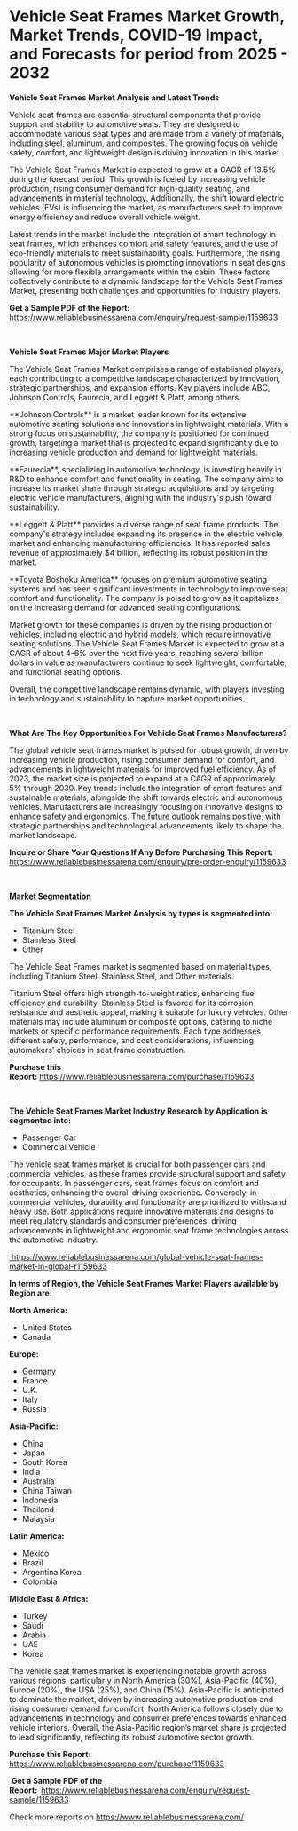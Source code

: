 <p><h1>Vehicle Seat Frames Market Growth, Market Trends, COVID-19 Impact, and Forecasts for period from 2025 - 2032</h1></p><p><strong>Vehicle Seat Frames Market Analysis and Latest Trends</strong></p>
<p><p>Vehicle seat frames are essential structural components that provide support and stability to automotive seats. They are designed to accommodate various seat types and are made from a variety of materials, including steel, aluminum, and composites. The growing focus on vehicle safety, comfort, and lightweight design is driving innovation in this market.</p><p>The Vehicle Seat Frames Market is expected to grow at a CAGR of 13.5% during the forecast period. This growth is fueled by increasing vehicle production, rising consumer demand for high-quality seating, and advancements in material technology. Additionally, the shift toward electric vehicles (EVs) is influencing the market, as manufacturers seek to improve energy efficiency and reduce overall vehicle weight.</p><p>Latest trends in the market include the integration of smart technology in seat frames, which enhances comfort and safety features, and the use of eco-friendly materials to meet sustainability goals. Furthermore, the rising popularity of autonomous vehicles is prompting innovations in seat designs, allowing for more flexible arrangements within the cabin. These factors collectively contribute to a dynamic landscape for the Vehicle Seat Frames Market, presenting both challenges and opportunities for industry players.</p></p>
<p><strong>Get a Sample PDF of the Report:&nbsp;</strong> <a href="https://www.reliablebusinessarena.com/enquiry/request-sample/1159633?utm_campaign=1841&utm_medium=2&utm_source=Github&utm_content=ia&utm_term=22032025&utm_id=vehicle-seat-frames">https://www.reliablebusinessarena.com/enquiry/request-sample/1159633</a></p>
<p>&nbsp;</p>
<p><strong>Vehicle Seat Frames Major Market Players</strong></p>
<p><p>The Vehicle Seat Frames Market comprises a range of established players, each contributing to a competitive landscape characterized by innovation, strategic partnerships, and expansion efforts. Key players include ABC, Johnson Controls, Faurecia, and Leggett & Platt, among others.</p><p>**Johnson Controls** is a market leader known for its extensive automotive seating solutions and innovations in lightweight materials. With a strong focus on sustainability, the company is positioned for continued growth, targeting a market that is projected to expand significantly due to increasing vehicle production and demand for lightweight materials.</p><p>**Faurecia**, specializing in automotive technology, is investing heavily in R&D to enhance comfort and functionality in seating. The company aims to increase its market share through strategic acquisitions and by targeting electric vehicle manufacturers, aligning with the industry's push toward sustainability.</p><p>**Leggett & Platt** provides a diverse range of seat frame products. The company's strategy includes expanding its presence in the electric vehicle market and enhancing manufacturing efficiencies. It has reported sales revenue of approximately $4 billion, reflecting its robust position in the market.</p><p>**Toyota Boshoku America** focuses on premium automotive seating systems and has seen significant investments in technology to improve seat comfort and functionality. The company is poised to grow as it capitalizes on the increasing demand for advanced seating configurations.</p><p>Market growth for these companies is driven by the rising production of vehicles, including electric and hybrid models, which require innovative seating solutions. The Vehicle Seat Frames Market is expected to grow at a CAGR of about 4-6% over the next five years, reaching several billion dollars in value as manufacturers continue to seek lightweight, comfortable, and functional seating options. </p><p>Overall, the competitive landscape remains dynamic, with players investing in technology and sustainability to capture market opportunities.</p></p>
<p>&nbsp;</p>
<p><strong>What Are The Key Opportunities For Vehicle Seat Frames Manufacturers?</strong></p>
<p><p>The global vehicle seat frames market is poised for robust growth, driven by increasing vehicle production, rising consumer demand for comfort, and advancements in lightweight materials for improved fuel efficiency. As of 2023, the market size is projected to expand at a CAGR of approximately 5% through 2030. Key trends include the integration of smart features and sustainable materials, alongside the shift towards electric and autonomous vehicles. Manufacturers are increasingly focusing on innovative designs to enhance safety and ergonomics. The future outlook remains positive, with strategic partnerships and technological advancements likely to shape the market landscape.</p></p>
<p><strong>Inquire or Share Your Questions If Any Before Purchasing This Report:</strong> <a href="https://www.reliablebusinessarena.com/enquiry/pre-order-enquiry/1159633?utm_campaign=1841&utm_medium=2&utm_source=Github&utm_content=ia&utm_term=22032025&utm_id=vehicle-seat-frames">https://www.reliablebusinessarena.com/enquiry/pre-order-enquiry/1159633</a></p>
<p>&nbsp;</p>
<p><strong>Market Segmentation</strong></p>
<p><strong>The Vehicle Seat Frames Market Analysis by types is segmented into:</strong></p>
<p><ul><li>Titanium Steel</li><li>Stainless Steel</li><li>Other</li></ul></p>
<p><p>The Vehicle Seat Frames market is segmented based on material types, including Titanium Steel, Stainless Steel, and Other materials. </p><p>Titanium Steel offers high strength-to-weight ratios, enhancing fuel efficiency and durability. Stainless Steel is favored for its corrosion resistance and aesthetic appeal, making it suitable for luxury vehicles. Other materials may include aluminum or composite options, catering to niche markets or specific performance requirements. Each type addresses different safety, performance, and cost considerations, influencing automakers' choices in seat frame construction.</p></p>
<p><strong>Purchase this Report:&nbsp;</strong><a href="https://www.reliablebusinessarena.com/purchase/1159633?utm_campaign=1841&utm_medium=2&utm_source=Github&utm_content=ia&utm_term=22032025&utm_id=vehicle-seat-frames">https://www.reliablebusinessarena.com/purchase/1159633</a></p>
<p>&nbsp;</p>
<p><strong>The Vehicle Seat Frames Market Industry Research by Application is segmented into:</strong></p>
<p><ul><li>Passenger Car</li><li>Commercial Vehicle</li></ul></p>
<p><p>The vehicle seat frames market is crucial for both passenger cars and commercial vehicles, as these frames provide structural support and safety for occupants. In passenger cars, seat frames focus on comfort and aesthetics, enhancing the overall driving experience. Conversely, in commercial vehicles, durability and functionality are prioritized to withstand heavy use. Both applications require innovative materials and designs to meet regulatory standards and consumer preferences, driving advancements in lightweight and ergonomic seat frame technologies across the automotive industry.</p></p>
<p><a href="https://www.reliablebusinessarena.com/global-vehicle-seat-frames-market-in-global-r1159633?utm_campaign=1841&utm_medium=2&utm_source=Github&utm_content=ia&utm_term=22032025&utm_id=vehicle-seat-frames">&nbsp;https://www.reliablebusinessarena.com/global-vehicle-seat-frames-market-in-global-r1159633</a></p>
<p><strong>In terms of Region, the Vehicle Seat Frames Market Players available by Region are:</strong></p>
<p>
    <p> <strong> North America: </strong>
        <ul>
            <li>United States</li>
            <li>Canada</li>
        </ul>
        </p> 
    <p> <strong> Europe: </strong>
        <ul>
            <li>Germany</li>
            <li>France</li>
            <li>U.K.</li>
            <li>Italy</li>
            <li>Russia</li>
        </ul>
        </p> 
    <p> <strong> Asia-Pacific: </strong>
        <ul>
            <li>China</li>
            <li>Japan</li>
            <li>South Korea</li>
            <li>India</li>
            <li>Australia</li>
            <li>China Taiwan</li>
            <li>Indonesia</li>
            <li>Thailand</li>
            <li>Malaysia</li>
        </ul>
        </p> 
    <p> <strong> Latin America: </strong>
        <ul>
            <li>Mexico</li>
            <li>Brazil</li>
            <li>Argentina Korea</li>
            <li>Colombia</li>
        </ul>
        </p> 
    <p> <strong> Middle East & Africa: </strong>
        <ul>
            <li>Turkey</li>
            <li>Saudi</li>
            <li>Arabia</li>
            <li>UAE</li>
            <li>Korea</li>
        </ul>
    </p>
    </p>
<p><p>The vehicle seat frames market is experiencing notable growth across various regions, particularly in North America (30%), Asia-Pacific (40%), Europe (20%), the USA (25%), and China (15%). Asia-Pacific is anticipated to dominate the market, driven by increasing automotive production and rising consumer demand for comfort. North America follows closely due to advancements in technology and consumer preferences towards enhanced vehicle interiors. Overall, the Asia-Pacific region’s market share is projected to lead significantly, reflecting its robust automotive sector growth.</p></p>
<p><strong>Purchase this Report: </strong><a href="https://www.reliablebusinessarena.com/purchase/1159633?utm_campaign=1841&utm_medium=2&utm_source=Github&utm_content=ia&utm_term=22032025&utm_id=vehicle-seat-frames">https://www.reliablebusinessarena.com/purchase/1159633</a></p>
<p>&nbsp;<strong>Get a Sample PDF of the Report:&nbsp;&nbsp;</strong><a href="https://www.reliablebusinessarena.com/enquiry/request-sample/1159633?utm_campaign=1841&utm_medium=2&utm_source=Github&utm_content=ia&utm_term=22032025&utm_id=vehicle-seat-frames">https://www.reliablebusinessarena.com/enquiry/request-sample/1159633</a></p>
<p><strong></strong></p>
<p>Check more reports on <a href="https://www.reliablebusinessarena.com/?utm_campaign=1841&utm_medium=2&utm_source=Github&utm_content=ia&utm_term=22032025&utm_id=vehicle-seat-frames">https://www.reliablebusinessarena.com/</a></p>